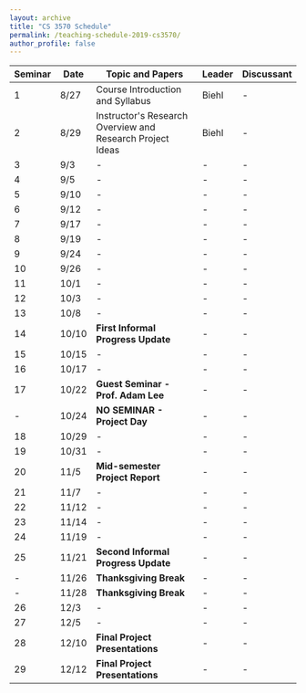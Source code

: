 ```yaml
---
layout: archive
title: "CS 3570 Schedule"
permalink: /teaching-schedule-2019-cs3570/
author_profile: false
---
```


| **Seminar** | **Date** | **Topic and Papers**  | **Leader** | **Discussant**
|---|---|---|---|---|
| 1 | 8/27 | Course Introduction and Syllabus | Biehl | - |
| 2 | 8/29 | Instructor's Research Overview and Research Project Ideas | Biehl | - |
| 3 | 9/3  | - | -| -|
| 4 | 9/5  | - | -| -|
| 5 | 9/10  | - | -| -|
| 6 | 9/12  | - | -| -|
| 7 | 9/17  | - | -| -|
| 8 | 9/19  | - | -| -|
| 9 | 9/24  | - | -| -|
| 10| 9/26  | - | -| -|
| 11| 10/1  | - | -| -|
| 12| 10/3  | - | -| -|
| 13| 10/8  | - | -| -|
| 14| 10/10 | **First Informal Progress Update** | -| -|
| 15| 10/15 | - | -| -|
| 16| 10/17 | - | -| -|
| 17| 10/22 | **Guest Seminar - Prof. Adam Lee** | -| -|
| - | 10/24 | **NO SEMINAR - Project Day** | -| -|
| 18| 10/29 | - | -| -|
| 19| 10/31 | - | -| -|
| 20| 11/5  | **Mid-semester Project Report** | -| -|
| 21| 11/7  | - | -| -|
| 22| 11/12 | - | -| -|
| 23| 11/14 | - | -| -|
| 24| 11/19 | - | -| -|
| 25| 11/21 | **Second Informal Progress Update** | -| -|
| - | 11/26 | **Thanksgiving Break** | -| -|
| - | 11/28 | **Thanksgiving Break** | -| -|
| 26| 12/3  | - | -| -|
| 27| 12/5  | - | -| -|
| 28| 12/10 | **Final Project Presentations** | -| -|
| 29| 12/12 | **Final Project Presentations** | -| -|